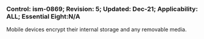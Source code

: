 ### Control: ism-0869; Revision: 5; Updated: Dec-21; Applicability: ALL; Essential Eight:N/A
<p>Mobile devices encrypt their internal storage and any removable media.</p>
